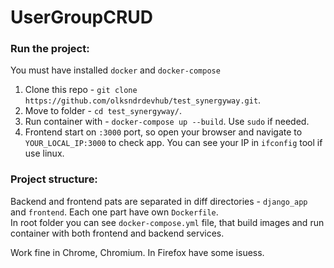 # UserGroupCRUD  
### Run the project:
You must have installed `docker` and `docker-compose`  
 
1. Clone this repo - `git clone https://github.com/olksndrdevhub/test_synergyway.git`.
2. Move to folder - `cd test_synergyway/`.
3. Run container with - `docker-compose up --build`. Use `sudo` if needed.
4. Frontend start on `:3000` port, so open your browser and navigate to `YOUR_LOCAL_IP:3000` to check app. You can see your IP in `ifconfig` tool if use linux.

### Project structure:
Backend and frontend pats are separated in diff directories - `django_app` and `frontend`. Each one part have own `Dockerfile`.  
In root folder you can see `docker-compose.yml` file, that build images and run container with both frontend and backend services.

Work fine in Chrome, Chromium. In Firefox have some isuess.
